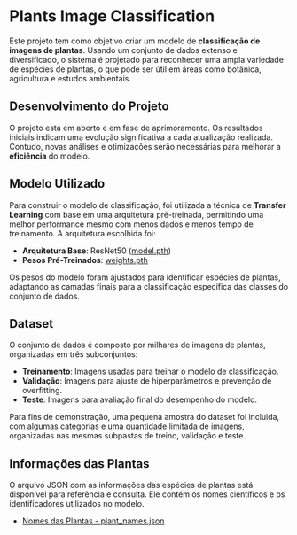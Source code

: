 # Plants Image Classification

Este projeto tem como objetivo criar um modelo de **classificação de imagens de plantas**. Usando um conjunto de dados extenso e diversificado, o sistema é projetado para reconhecer uma ampla variedade de espécies de plantas, o que pode ser útil em áreas como botânica, agricultura e estudos ambientais.

## Desenvolvimento do Projeto
O projeto está em aberto e em fase de aprimoramento. Os resultados iniciais indicam uma evolução significativa a cada atualização realizada. Contudo, novas análises e otimizações serão necessárias para melhorar a **eficiência** do modelo.

## Modelo Utilizado
Para construir o modelo de classificação, foi utilizada a técnica de **Transfer Learning** com base em uma arquitetura pré-treinada, permitindo uma melhor performance mesmo com menos dados e menos tempo de treinamento. A arquitetura escolhida foi:

- **Arquitetura Base**:  ResNet50 ([model.pth](model.pth))
- **Pesos Pré-Treinados**: [weights.pth](weights.pth)

Os pesos do modelo foram ajustados para identificar espécies de plantas, adaptando as camadas finais para a classificação específica das classes do conjunto de dados.

## Dataset
O conjunto de dados é composto por milhares de imagens de plantas, organizadas em três subconjuntos:

- **Treinamento**: Imagens usadas para treinar o modelo de classificação.
- **Validação**: Imagens para ajuste de hiperparâmetros e prevenção de overfitting.
- **Teste**: Imagens para avaliação final do desempenho do modelo.

Para fins de demonstração, uma pequena amostra do dataset foi incluida, com algumas categorias e uma quantidade limitada de imagens, organizadas nas mesmas subpastas de treino, validação e teste.

## Informações das Plantas
O arquivo JSON com as informações das espécies de plantas está disponível para referência e consulta. Ele contém os nomes científicos e os identificadores utilizados no modelo.

- [Nomes das Plantas - plant_names.json](new_names.json)
